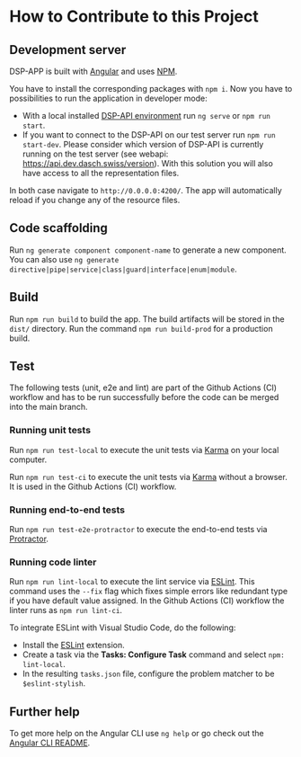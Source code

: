# How to Contribute to this Project

<!-- TODO: the following section is moved from the main README and has to be updated -->

## Development server

DSP-APP is built with [Angular](https://angular.io/) and uses [NPM](https://docs.npmjs.com/downloading-and-installing-node-js-and-npm).

You have to install the corresponding packages with `npm i`. Now you have to possibilities to run the application in developer mode:

- With a local installed [DSP-API environment](https://docs.dasch.swiss/latest/developers/getting-started/) run `ng serve` or `npm run start`.
- If you want to connect to the DSP-API on our test server run `npm run start-dev`. Please consider which version of DSP-API is currently running on the test server (see webapi: <https://api.dev.dasch.swiss/version>). With this solution you will also have access to all the representation files.

In both case navigate to `http://0.0.0.0:4200/`. The app will automatically reload if you change any of the resource files.

## Code scaffolding

Run `ng generate component component-name` to generate a new component. You can
also use `ng generate directive|pipe|service|class|guard|interface|enum|module`.

## Build

Run `npm run build` to build the app. The build artifacts will be stored in the `dist/` directory. Run the command `npm run build-prod` for a production build.

## Test

The following tests (unit, e2e and lint) are part of the Github Actions (CI) workflow and has to be run successfully before the code can be merged into the main branch.

### Running unit tests

Run `npm run test-local` to execute the unit tests via [Karma](https://karma-runner.github.io) on your local computer.

Run `npm run test-ci` to execute the unit tests via [Karma](https://karma-runner.github.io) without a browser. It is used in the Github Actions (CI) workflow.

### Running end-to-end tests

Run `npm run test-e2e-protractor` to execute the end-to-end tests via [Protractor](http://www.protractortest.org/).

### Running code linter

Run `npm run lint-local` to execute the lint service via [ESLint](https://eslint.org). This command uses the `--fix` flag which fixes simple errors like redundant type if you have default value assigned. In the Github Actions (CI) workflow the linter runs as `npm run lint-ci`.

To integrate ESLint with Visual Studio Code, do the following:

- Install the [ESLint](https://marketplace.visualstudio.com/items?itemName=dbaeumer.vscode-eslint) extension.
- Create a task via the **Tasks: Configure Task** command and select `npm: lint-local`.
- In the resulting `tasks.json` file, configure the problem matcher to be `$eslint-stylish`.

## Further help

To get more help on the Angular CLI use `ng help` or go check out the [Angular CLI README](https://github.com/angular/angular-cli/blob/master/README.md).
